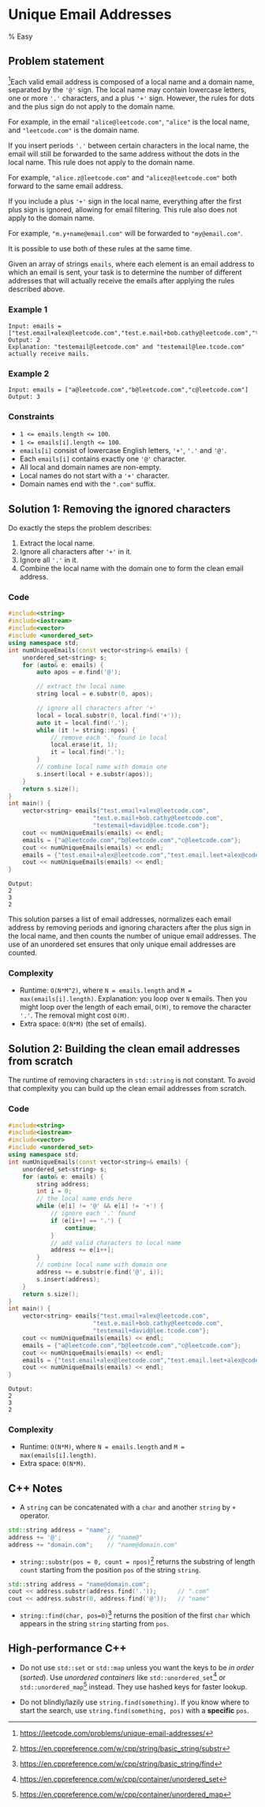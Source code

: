 # Unique Email Addresses
% Easy
## Problem statement

[^url]Each valid email address is composed of a local name and a domain name, separated by the `'@'` sign. The local name may contain lowercase letters, one or more `'.'` characters, and a plus `'+'` sign. However, the rules for dots and the plus sign do not apply to the domain name.

For example, in the email `"alice@leetcode.com"`, `"alice"` is the local name, and `"leetcode.com"` is the domain name.

If you insert periods `'.'` between certain characters in the local name, the email will still be forwarded to the same address without the dots in the local name. This rule does not apply to the domain name.

For example, `"alice.z@leetcode.com"` and `"alicez@leetcode.com"` both forward to the same email address.

If you include a plus `'+'` sign in the local name, everything after the first plus sign is ignored, allowing for email filtering. This rule also does not apply to the domain name.

For example, `"m.y+name@email.com"` will be forwarded to `"my@email.com"`.

It is possible to use both of these rules at the same time.

Given an array of strings `emails`, where each element is an email address to which an email is sent, your task is to determine the number of different addresses that will actually receive the emails after applying the rules described above.

[^url]: https://leetcode.com/problems/unique-email-addresses/ 
### Example 1
```text
Input: emails = ["test.email+alex@leetcode.com","test.e.mail+bob.cathy@leetcode.com","testemail+david@lee.tcode.com"]
Output: 2
Explanation: "testemail@leetcode.com" and "testemail@lee.tcode.com" actually receive mails.
```

### Example 2
```text
Input: emails = ["a@leetcode.com","b@leetcode.com","c@leetcode.com"]
Output: 3
``` 

### Constraints

* `1 <= emails.length <= 100`.
* `1 <= emails[i].length <= 100`.
* `emails[i]` consist of lowercase English letters, `'+'`, `'.'` and `'@'`.
* Each `emails[i]` contains exactly one `'@'` character.
* All local and domain names are non-empty.
* Local names do not start with a `'+'` character.
* Domain names end with the `".com"` suffix.

## Solution 1: Removing the ignored characters
Do exactly the steps the problem describes:

1. Extract the local name.
2. Ignore all characters after `'+'` in it.
3. Ignore all `'.'` in it.
4. Combine the local name with the domain one to form the clean email address.

### Code
```cpp
#include<string>
#include<iostream>
#include<vector>
#include <unordered_set>
using namespace std;
int numUniqueEmails(const vector<string>& emails) {
    unordered_set<string> s;
    for (auto& e: emails) {
        auto apos = e.find('@');

        // extract the local name
        string local = e.substr(0, apos);

        // ignore all characters after '+'
        local = local.substr(0, local.find('+'));   
        auto it = local.find('.');
        while (it != string::npos) {
            // remove each '.' found in local
            local.erase(it, 1);
            it = local.find('.');
        }
        // combine local name with domain one
        s.insert(local + e.substr(apos));
    }
    return s.size();
}
int main() {
    vector<string> emails{"test.email+alex@leetcode.com",
                        "test.e.mail+bob.cathy@leetcode.com",
                        "testemail+david@lee.tcode.com"};
    cout << numUniqueEmails(emails) << endl;
    emails = {"a@leetcode.com","b@leetcode.com","c@leetcode.com"};
    cout << numUniqueEmails(emails) << endl;
    emails = {"test.email+alex@leetcode.com","test.email.leet+alex@code.com"};
    cout << numUniqueEmails(emails) << endl;
}
```
```text
Output:
2
3
2
```

This solution parses a list of email addresses, normalizes each email address by removing periods and ignoring characters after the plus sign in the local name, and then counts the number of unique email addresses. The use of an unordered set ensures that only unique email addresses are counted.

### Complexity
* Runtime: `O(N*M^2)`, where `N = emails.length` and `M = max(emails[i].length)`. Explanation: you loop over `N` emails. Then you might loop over the length of each email, `O(M)`, to remove the character `'.'`. The removal might cost `O(M)`.
* Extra space: `O(N*M)` (the set of emails).

## Solution 2: Building the clean email addresses from scratch
The runtime of removing characters in `std::string` is not constant. To avoid that complexity you can build up the clean email addresses from scratch.

### Code
```cpp
#include<string>
#include<iostream>
#include<vector>
#include <unordered_set>
using namespace std;
int numUniqueEmails(const vector<string>& emails) {
    unordered_set<string> s;
    for (auto& e: emails) {
        string address; 
        int i = 0;
        // the local name ends here
        while (e[i] != '@' && e[i] != '+') {
            // ignore each '.' found
            if (e[i++] == '.') {
                continue;
            }
            // add valid characters to local name
            address += e[i++];                  
        }
        // combine local name with domain one
        address += e.substr(e.find('@', i));    
        s.insert(address);
    }        
    return s.size();
}
int main() {
    vector<string> emails{"test.email+alex@leetcode.com",
                        "test.e.mail+bob.cathy@leetcode.com",
                        "testemail+david@lee.tcode.com"};
    cout << numUniqueEmails(emails) << endl;
    emails = {"a@leetcode.com","b@leetcode.com","c@leetcode.com"};
    cout << numUniqueEmails(emails) << endl;
    emails = {"test.email+alex@leetcode.com","test.email.leet+alex@code.com"};
    cout << numUniqueEmails(emails) << endl;
}
```
```text
Output:
2
3
2
```

### Complexity

* Runtime: `O(N*M)`, where `N = emails.length` and `M = max(emails[i].length)`.
* Extra space: `O(N*M)`.

## C++ Notes

* A `string` can be concatenated with a `char` and another `string` by `+` operator.

```cpp
std::string address = "name";
address += '@';             // "name@"
address += "domain.com";    // "name@domain.com"
```
* `string::substr(pos = 0, count = npos)`[^subs] returns the substring of length `count` starting from the position `pos` of the string `string`.

[^subs]: https://en.cppreference.com/w/cpp/string/basic_string/substr

```cpp
std::string address = "name@domain.com";
cout << address.substr(address.find('.'));      // ".com"
cout << address.substr(0, address.find('@'));   // "name"
```

* `string::find(char, pos=0)`[^find] returns the position of the first `char` which appears in the string `string` starting from `pos`.

[^find]: https://en.cppreference.com/w/cpp/string/basic_string/find

## High-performance C++

* Do not use `std::set` or `std::map` unless you want the keys to be *in order* (*sorted*). Use *unordered containers* like `std::unordered_set`[^uset] or `std::unordered_map`[^umap] instead. They use hashed keys for faster lookup.

* Do not blindly/lazily use `string.find(something)`. If you know where to start the search, use `string.find(something, pos)` with a **specific** `pos`.

[^uset]: https://en.cppreference.com/w/cpp/container/unordered_set
[^umap]: https://en.cppreference.com/w/cpp/container/unordered_map